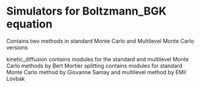 # Simulators for Boltzmann_BGK equation
 Contains two methods in standard Monte Carlo and Multilevel Monte Carlo versions
 
 kinetic_diffusion contains modules for the standard and multilevel Monte Carlo methods by Bert Mortier
 splitting contains modules for standard Monte Carlo method by Giovanne Samay and multilevel method by EMil Lovbak
